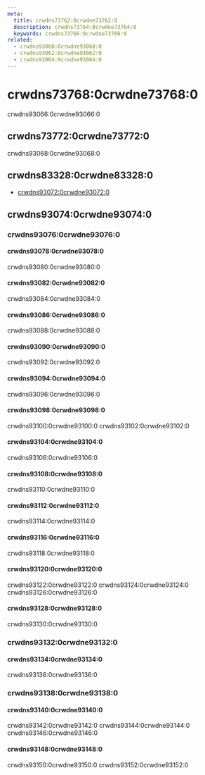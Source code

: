```yaml
---
meta:
  title: crwdns73762:0crwdne73762:0
  description: crwdns73764:0crwdne73764:0
  keywords: crwdns73766:0crwdne73766:0
related:
  - crwdns93060:0crwdne93060:0
  - crwdns93062:0crwdne93062:0
  - crwdns93064:0crwdne93064:0
---
```


# crwdns73768:0crwdne73768:0

crwdns93066:0crwdne93066:0

<entry-ad />

## crwdns73772:0crwdne73772:0

crwdns93068:0crwdne93068:0

<example file="v-treeview/usage" />

## crwdns83328:0crwdne83328:0

- [crwdns93072:0crwdne93072:0](crwdns93070:0crwdne93070:0)

## crwdns93074:0crwdne93074:0

### crwdns93076:0crwdne93076:0

#### crwdns93078:0crwdne93078:0

crwdns93080:0crwdne93080:0

<example file="v-treeview/prop-activatable" />

#### crwdns93082:0crwdne93082:0

crwdns93084:0crwdne93084:0

<example file="v-treeview/prop-color" />

#### crwdns93086:0crwdne93086:0

crwdns93088:0crwdne93088:0

<example file="v-treeview/prop-dense" />

#### crwdns93090:0crwdne93090:0

crwdns93092:0crwdne93092:0

<example file="v-treeview/prop-hoverable" />

#### crwdns93094:0crwdne93094:0

crwdns93096:0crwdne93096:0

<example file="v-treeview/prop-item-disabled" />

#### crwdns93098:0crwdne93098:0

crwdns93100:0crwdne93100:0 crwdns93102:0crwdne93102:0

<example file="v-treeview/prop-load-children" />

#### crwdns93104:0crwdne93104:0

crwdns93106:0crwdne93106:0

<example file="v-treeview/prop-open-all" />

#### crwdns93108:0crwdne93108:0

crwdns93110:0crwdne93110:0

<example file="v-treeview/prop-rounded" />

#### crwdns93112:0crwdne93112:0

crwdns93114:0crwdne93114:0

<example file="v-treeview/prop-selectable" />

#### crwdns93116:0crwdne93116:0

crwdns93118:0crwdne93118:0

<example file="v-treeview/prop-selected-color" />

#### crwdns93120:0crwdne93120:0

crwdns93122:0crwdne93122:0 crwdns93124:0crwdne93124:0 crwdns93126:0crwdne93126:0

<example file="v-treeview/prop-selection-type" />

#### crwdns93128:0crwdne93128:0

crwdns93130:0crwdne93130:0

<example file="v-treeview/prop-shaped" />

### crwdns93132:0crwdne93132:0

#### crwdns93134:0crwdne93134:0

crwdns93136:0crwdne93136:0

<example file="v-treeview/slot-append-and-label" />

### crwdns93138:0crwdne93138:0

#### crwdns93140:0crwdne93140:0

crwdns93142:0crwdne93142:0 crwdns93144:0crwdne93144:0 crwdns93146:0crwdne93146:0

<example file="v-treeview/misc-search-and-filter" />

#### crwdns93148:0crwdne93148:0

crwdns93150:0crwdne93150:0 crwdns93152:0crwdne93152:0

<example file="v-treeview/misc-selectable-icons" />

<backmatter />
